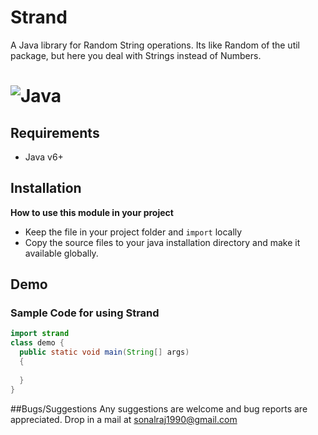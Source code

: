 Strand
======

A Java library for Random String operations. Its like Random of the util package, but here you deal with Strings instead of Numbers.

# ![](http://wissrech.ins.uni-bonn.de/misc/java/java.gif "Java")

## Requirements
* Java v6+

## Installation 
__How to use this module in your project__
* Keep the file in your project folder and `import` locally
* Copy the source files to your java installation directory and make it available globally.

## Demo 

### Sample Code for using Strand
```java
import strand
class demo {
  public static void main(String[] args)
  {
    
  }
}
```

##Bugs/Suggestions
Any suggestions are welcome and bug reports are appreciated. Drop in a mail at sonalraj1990@gmail.com



